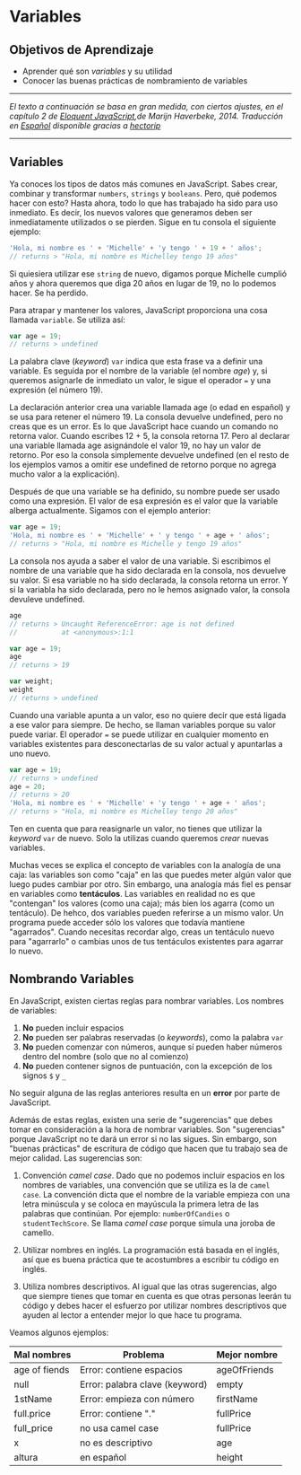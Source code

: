# Variables
## Objetivos de Aprendizaje
- Aprender qué son _variables_ y su utilidad
- Conocer las buenas prácticas de nombramiento de variables

***
_El texto a continuación se basa en gran medida, con ciertos ajustes, en el capítulo 2 de [Eloquent JavaScript](http://eloquentjavascript.net/),de Marijn Haverbeke, 2014. Traducción en [Español](http://hectorip.github.io/Eloquent-JavaScript-ES-online/chapters/01_values.html) disponible gracias a [hectorip](http://hectorip.github.io)_
***

## Variables
Ya conoces los tipos de datos más comunes en JavaScript. Sabes crear, combinar y transformar `numbers`, `strings` y `booleans`. Pero, qué podemos hacer con esto? Hasta ahora, todo lo que has trabajado ha sido para uso inmediato. Es decir, los nuevos valores que generamos deben ser inmediatamente utilizados o se pierden. Sigue en tu consola el siguiente ejemplo:

```JavaScript
'Hola, mi nombre es ' + 'Michelle' + 'y tengo ' + 19 + ' años';
// returns > "Hola, mi nombre es Michelley tengo 19 años"

```
Si quiesiera utilizar ese `string` de nuevo, digamos porque Michelle cumplió años y ahora queremos que diga 20 años en lugar de 19, no lo podemos hacer. Se ha perdido.

Para atrapar y mantener los valores, JavaScript proporciona una cosa llamada `variable`. Se utiliza así:

```JavaScript
var age = 19;
// returns > undefined
```
La palabra clave (_keyword_) `var` indica que esta frase va a definir una variable. Es seguida por el nombre de la variable (el nombre _age_) y, si queremos asignarle de inmediato un valor, le sigue el operador `=` y una expresión (el número 19).

La declaración anterior crea una variable llamada age (o edad en español) y se usa para retener el número 19. La consola devuelve undefined, pero no creas que es un error. Es lo que JavaScript hace cuando un comando no retorna valor. Cuando escribes 12 + 5, la consola retorna 17. Pero al declarar una variable llamada age asignándole el valor 19, no hay un valor de retorno. Por eso la consola simplemente devuelve undefined (en el resto de los ejemplos vamos a omitir ese undefined de retorno porque no agrega mucho valor a la explicación).

Después de que una variable se ha definido, su nombre puede ser usado como una expresión. El valor de esa expresión es el valor que la variable alberga actualmente. Sigamos con el ejemplo anterior:

```JavaScript
var age = 19;
'Hola, mi nombre es ' + 'Michelle' + ' y tengo ' + age + ' años';
// returns > "Hola, mi nombre es Michelle y tengo 19 años"
```

La consola nos ayuda a saber el valor de una variable. Si escribimos el nombre de una variable que ha sido declarada en la consola, nos devuelve su valor. Si esa variable no ha sido declarada, la consola retorna un error. Y si la variabla ha sido declarada, pero no le hemos asignado valor, la consola devuleve undefined.

```JavaScript
age
// returns > Uncaught ReferenceError: age is not defined
//           at <anonymous>:1:1

var age = 19;
age
// returns > 19

var weight;
weight
// returns > undefined

```

Cuando una variable apunta a un valor, eso no quiere decir que está ligada a ese valor para siempre. De hecho, se llaman variables porque su valor puede variar. El operador `=` se puede utilizar en cualquier momento en variables existentes para desconectarlas de su valor actual y apuntarlas a uno nuevo.

```JavaScript
var age = 19;
// returns > undefined
age = 20;
// returns > 20
'Hola, mi nombre es ' + 'Michelle' + 'y tengo ' + age + ' años';
// returns > "Hola, mi nombre es Michelley tengo 20 años"
```
Ten en cuenta que para reasignarle un valor, no tienes que utilizar la _keyword_ `var` de nuevo. Solo la utilizas cuando queremos _crear_ nuevas variables.  

Muchas veces se explica el concepto de variables con la analogía de una caja: las variables son como "caja" en las que puedes meter algún valor que luego pudes cambiar por otro. Sin embargo, una analogía más fiel es pensar en variables como **tentáculos**. Las variables en realidad no es que "contengan" los valores (como una caja); más bien los agarra (como un tentáculo). De hehco, dos variables pueden referirse a un mismo valor. Un programa puede acceder sólo los valores que todavía mantiene "agarrados". Cuando necesitas recordar algo, creas un tentáculo nuevo para "agarrarlo" o cambias unos de tus tentáculos existentes para agarrar lo nuevo.


## Nombrando Variables

En JavaScript, existen ciertas reglas para nombrar variables. Los nombres de variables:

1. **No** pueden incluir espacios
2. **No** pueden ser palabras reservadas (o _keywords_), como la palabra `var`
3. **No** pueden comenzar con números, aunque sí pueden haber números dentro del nombre (solo que no al comienzo)
4. **No** pueden contener signos de puntuación, con la excepción de los signos `$` y `_`

No seguir alguna de las reglas anteriores resulta en un **error** por parte de JavaScript.

Además de estas reglas, existen una serie de "sugerencias" que debes tomar en consideración a la hora de nombrar variables. Son "sugerencias" porque JavaScript no te dará un error si no las sigues. Sin embargo, son "buenas prácticas" de escritura de código que hacen que tu trabajo sea de mejor calidad. Las sugerencias son:

1. Convención _camel case_. Dado que no podemos incluir espacios en los nombres de variables, una convención que se utiliza es la de `camel case`. La convención dicta que el nombre de la variable empieza con una letra minúscula y se coloca en mayúscula la primera letra de las palabras que continúan. Por ejemplo: `numberOfCandies` o `studentTechScore`. Se llama _camel case_ porque simula una joroba de camello.

2. Utilizar nombres en inglés. La programación está basada en el inglés, así que es buena práctica que te acostumbres a escribir tu código en inglés.

3. Utiliza nombres descriptivos. Al igual que las otras sugerencias, algo que siempre tienes que tomar en cuenta es que otras personas leerán tu código y debes hacer el esfuerzo por utilizar nombres descriptivos que ayuden al lector a entender mejor lo que hace tu programa.

Veamos algunos ejemplos:

| Mal nombres | Problema | Mejor nombre
| ------------| -------- | ------------
| age of fiends | Error: contiene espacios | ageOfFriends
| null | Error: palabra clave (keyword) | empty
| 1stName | Error: empieza con número | firstName
| full.price | Error: contiene "." | fullPrice
| full_price | no usa camel case | fullPrice
| x | no es descriptivo | age
| altura | en español | height
